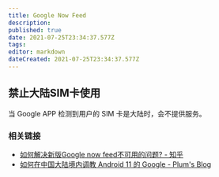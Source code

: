```yaml
---
title: Google Now Feed
description: 
published: true
date: 2021-07-25T23:34:37.577Z
tags:
editor: markdown
dateCreated: 2021-07-25T23:34:37.577Z
---
```


## 禁止大陆SIM卡使用

当 Google APP 检测到用户的 SIM 卡是大陆时，会不提供服务。

### 相关链接

+ [如何解决新版Google now feed不可用的问题? - 知乎](https://web.archive.org/web/20210725153451/https://www.zhihu.com/question/56510498)
+ [如何在中国大陆境内调教 Android 11 的 Google - Plum's Blog](https://web.archive.org/web/20210306153012/https://plumz.me/archives/12209/)
